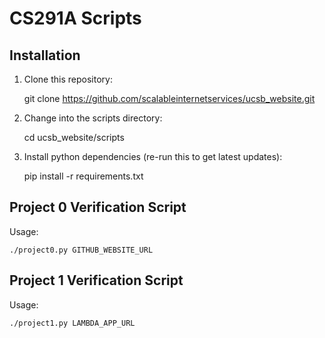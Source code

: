 # CS291A Scripts

## Installation

1. Clone this repository:

    git clone https://github.com/scalableinternetservices/ucsb_website.git

2. Change into the scripts directory:

    cd ucsb_website/scripts

3. Install python dependencies (re-run this to get latest updates):

    pip install -r requirements.txt


## Project 0 Verification Script

Usage:

```
./project0.py GITHUB_WEBSITE_URL
```

## Project 1 Verification Script

Usage:

```
./project1.py LAMBDA_APP_URL
```
